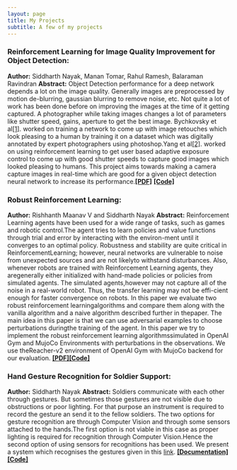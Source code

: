 ```yaml
---
layout: page
title: My Projects
subtitle: A few of my projects
---
```


### Reinforcement Learning for Image Quality Improvement for Object Detection:
**Author:** Siddharth Nayak, Manan Tomar, Rahul Ramesh, Balaraman Ravindran
**Abstract:** Object Detection performance for a deep network depends a lot on the image quality. Generally images are preprocessed by motion de-blurring, gaussian blurring to remove noise, etc. Not quite a lot of work has been done before on improving the images at the time of it getting captured. A photographer while taking images changes a lot of parameters like shutter speed, gains, aperture to get the best image. Bychkovsky et al[[1]](http://people.csail.mit.edu/vladb/photoadjust/db_imageadjust.pdf). worked on training a network to come up with image retouches which look pleasing to a human by training it on a dataset which was digitally annotated by expert photographers using photoshop.Yang et al[[2]](https://arxiv.org/pdf/1803.02269.pdf). worked on using reinforcement learning to get user based adaptive exposure control to come up with good shutter speeds to capture good images which looked pleasing to humans. This project aims towards making a camera capture images in real-time which are good for a given object detection neural network to increase its performance.[**[PDF]**](https://drive.google.com/file/d/1RDYVBnBJZoxxKoaK5inetT7FC4paKiWF/view?usp=sharing) [**[Code]**](https://github.com/nsidn98/Reinforcement-Learning-for-Object-Detection)

### Robust Reinforcement Learning:
**Author:** Rishhanth Maanav V and Siddharth Nayak
**Abstract:** Reinforcement Learning agents have been used for a wide range of tasks, such as games and robotic control.The agent tries to learn policies and value functions through trial and error by interacting with the environ-ment until it converges to an optimal policy.  Robustness and stability are quite critical in ReinforcementLearning;  however,  neural networks are vulnerable to noise from unexpected sources and are not likelyto withstand disturbances. Also, whenever robots are trained with Reinforcement Learning agents, they aregenerally either initialized with hand-made policies or policies from simulated agents. The simulated agents,however may not capture all of the noise in a real-world robot.  Thus, the transfer learning may not be effi-cient enough for faster convergence on robots. In this paper we evaluate two robust reinforcement learningalgorithms and compare them along with the vanilla algorithm and a naive algorithm described further in thepaper.  The main idea in this paper is that we can use adversarial examples to choose perturbations duringthe training of the agent.  In this paper we try to implement the robust reinforcement learning algorithmssimulated in OpenAI Gym and MujoCo Environments with perturbations in the observations.  We use theReacher-v2 environment of OpenAI Gym with MujoCo backend for our evaluation.
[**[PDF]**](https://drive.google.com/file/d/1fzDxQJYzN-v4l-awmIjove0WJ48IAj6u/view?usp=sharing)[**[Code]**](https://github.com/nsidn98/Robust-Reinforcement-Learning)

### Hand Gesture Recognition for Soldier Support:
**Author:** Siddharth Nayak
**Abstract:** Soldiers communicate with each other through gestures. But sometimes those gestures are not visible due to obstructions or poor lighting. For that purpose an instrument is required to record the gesture an send it to the fellow soldiers. The two options for gesture recognition are through Computer Vision and through some sensors attached to the hands.The first option is not viable in this case as proper lighting is required for recognition through Computer Vision.Hence the second option of using sensors for recognitions has been used. We present a system which recognises the gestures given in this [link](https://github.com/nsidn98/Gesture-Recognition/blob/master/Images/gestures.jpg).
[**[Documentation]**](https://github.com/nsidn98/Gesture-Recognition/blob/master/README.md)[**[Code]**](https://github.com/nsidn98/Gesture-Recognition)
